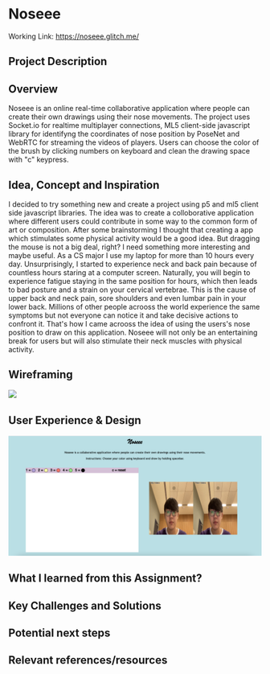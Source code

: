 # Noseee


Working Link: https://noseee.glitch.me/

## Project Description

## Overview
Noseee is an online real-time collaborative application where people can create their own drawings using their nose movements. The project uses Socket.io for realtime multiplayer connections, ML5 client-side javascript library for identifyng the coordinates of nose position by PoseNet and WebRTC for streaming the videos of players. Users can choose the color of the  brush by clicking numbers on keyboard and clean the drawing space with "c" keypress.

## Idea, Concept and Inspiration

I decided to try something new and create a project using p5 and ml5 client side javascript libraries. The idea was to create a colloborative application where different users could contribute in some way to the common form of art or composition. After some brainstorming I thought that creating a app which stimulates some physical activity would be a good idea. But dragging the mouse is not a big deal, right? I need something more interesting and maybe useful. As a CS major I use my laptop for more than 10 hours every day. Unsurprisingly, I started to experience neck and back pain because of countless hours staring at a computer screen. Naturally, you will begin to experience fatigue staying in the same position for hours, which then leads to bad posture and a strain on your cervical vertebrae. This is the cause of upper back and neck pain, sore shoulders and even lumbar pain in your lower back. Millions of other people acrooss the world experience the same symptoms but not everyone can notice it and take decisive actions to confront it. That's how I came acrooss the idea of using the users's nose position to draw on this application. Noseee will not only be an entertaining break for users but will also stimulate their neck muscles with physical activity.

## Wireframing

![](images/0.png)

## User Experience & Design

![](images/img2.png)

## What I learned from this Assignment?


## Key Challenges and Solutions


## Potential next steps


## Relevant references/resources 
